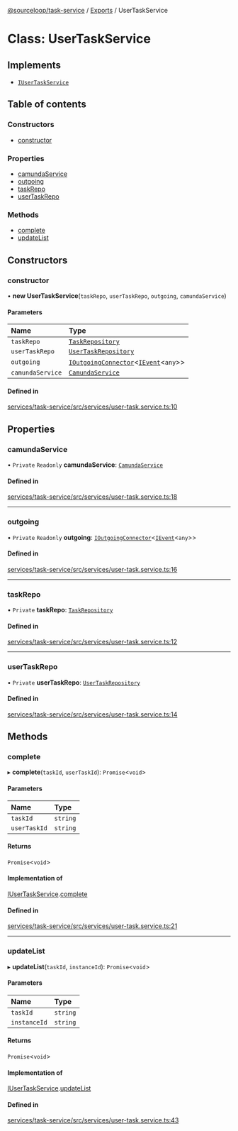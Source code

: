 [@sourceloop/task-service](../README.md) / [Exports](../modules.md) / UserTaskService

# Class: UserTaskService

## Implements

- [`IUserTaskService`](../interfaces/IUserTaskService.md)

## Table of contents

### Constructors

- [constructor](UserTaskService.md#constructor)

### Properties

- [camundaService](UserTaskService.md#camundaservice)
- [outgoing](UserTaskService.md#outgoing)
- [taskRepo](UserTaskService.md#taskrepo)
- [userTaskRepo](UserTaskService.md#usertaskrepo)

### Methods

- [complete](UserTaskService.md#complete)
- [updateList](UserTaskService.md#updatelist)

## Constructors

### constructor

• **new UserTaskService**(`taskRepo`, `userTaskRepo`, `outgoing`, `camundaService`)

#### Parameters

| Name | Type |
| :------ | :------ |
| `taskRepo` | [`TaskRepository`](TaskRepository.md) |
| `userTaskRepo` | [`UserTaskRepository`](UserTaskRepository.md) |
| `outgoing` | [`IOutgoingConnector`](../interfaces/IOutgoingConnector.md)<[`IEvent`](../interfaces/IEvent.md)<`any`\>\> |
| `camundaService` | [`CamundaService`](CamundaService.md) |

#### Defined in

[services/task-service/src/services/user-task.service.ts:10](https://github.com/sourcefuse/loopback4-microservice-catalog/blob/93a7f917/services/task-service/src/services/user-task.service.ts#L10)

## Properties

### camundaService

• `Private` `Readonly` **camundaService**: [`CamundaService`](CamundaService.md)

#### Defined in

[services/task-service/src/services/user-task.service.ts:18](https://github.com/sourcefuse/loopback4-microservice-catalog/blob/93a7f917/services/task-service/src/services/user-task.service.ts#L18)

___

### outgoing

• `Private` `Readonly` **outgoing**: [`IOutgoingConnector`](../interfaces/IOutgoingConnector.md)<[`IEvent`](../interfaces/IEvent.md)<`any`\>\>

#### Defined in

[services/task-service/src/services/user-task.service.ts:16](https://github.com/sourcefuse/loopback4-microservice-catalog/blob/93a7f917/services/task-service/src/services/user-task.service.ts#L16)

___

### taskRepo

• `Private` **taskRepo**: [`TaskRepository`](TaskRepository.md)

#### Defined in

[services/task-service/src/services/user-task.service.ts:12](https://github.com/sourcefuse/loopback4-microservice-catalog/blob/93a7f917/services/task-service/src/services/user-task.service.ts#L12)

___

### userTaskRepo

• `Private` **userTaskRepo**: [`UserTaskRepository`](UserTaskRepository.md)

#### Defined in

[services/task-service/src/services/user-task.service.ts:14](https://github.com/sourcefuse/loopback4-microservice-catalog/blob/93a7f917/services/task-service/src/services/user-task.service.ts#L14)

## Methods

### complete

▸ **complete**(`taskId`, `userTaskId`): `Promise`<`void`\>

#### Parameters

| Name | Type |
| :------ | :------ |
| `taskId` | `string` |
| `userTaskId` | `string` |

#### Returns

`Promise`<`void`\>

#### Implementation of

[IUserTaskService](../interfaces/IUserTaskService.md).[complete](../interfaces/IUserTaskService.md#complete)

#### Defined in

[services/task-service/src/services/user-task.service.ts:21](https://github.com/sourcefuse/loopback4-microservice-catalog/blob/93a7f917/services/task-service/src/services/user-task.service.ts#L21)

___

### updateList

▸ **updateList**(`taskId`, `instanceId`): `Promise`<`void`\>

#### Parameters

| Name | Type |
| :------ | :------ |
| `taskId` | `string` |
| `instanceId` | `string` |

#### Returns

`Promise`<`void`\>

#### Implementation of

[IUserTaskService](../interfaces/IUserTaskService.md).[updateList](../interfaces/IUserTaskService.md#updatelist)

#### Defined in

[services/task-service/src/services/user-task.service.ts:43](https://github.com/sourcefuse/loopback4-microservice-catalog/blob/93a7f917/services/task-service/src/services/user-task.service.ts#L43)
